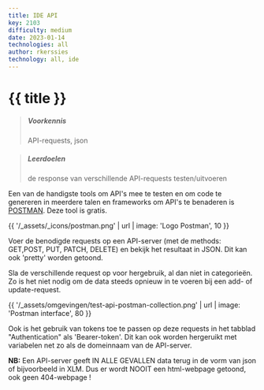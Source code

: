 ```yaml
---
title: IDE API
key: 2103
difficulty: medium
date: 2023-01-14
technologies: all
author: rkerssies
technology: all, ide
---
```


# {{ title }}

> ##### Voorkennis
> API-requests, json

> ##### Leerdoelen
> de response van verschillende API-requests testen/uitvoeren

Een van de handigste tools om API's mee te testen en om code te genereren in meerdere talen en 
frameworks om API's te benaderen is [POSTMAN](https://www.postman.com/). Deze tool is gratis.

{{ '/_assets/_icons/postman.png'  | url | image: 'Logo Postman', 10 }}

Voer de benodigde requests op een API-server (met de methods: GET,POST, PUT, PATCH, DELETE) en
bekijk het resultaat in JSON. Dit kan ook 'pretty' worden getoond.


Sla de verschillende request op voor hergebruik, al dan niet in categorieën. 
Zo is het niet nodig om de data steeds opnieuw in te voeren bij een add- of update-request.    

{{ '/_assets/omgevingen/test-api-postman-collection.png'  | url | image: 'Postman interface', 80 }}

Ook is het gebruik van tokens toe te passen op deze requests in het tabblad "Authentication" als 'Bearer-token'.
Dit kan ook worden hergeruikt met variabelen net zo als de domeinnaam van de API-server.

<b>NB:</b> Een API-server geeft IN ALLE GEVALLEN data terug in de vorm van json of bijvoorbeeld in XLM.
Dus er wordt NOOIT een html-webpage getoond, ook geen 404-webpage !



